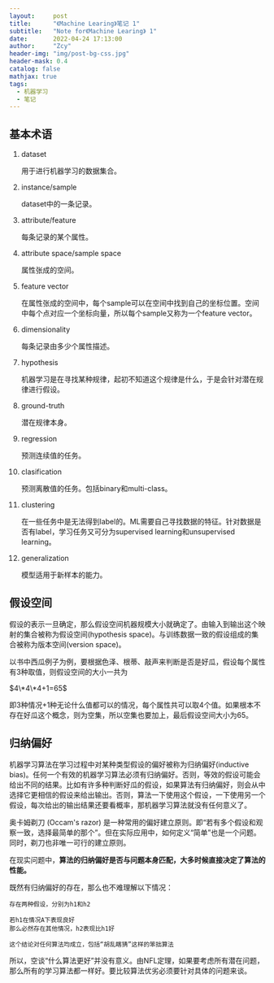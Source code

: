 ```yaml
---
layout:     post
title:      "《Machine Learing》笔记 1"
subtitle:   "Note for《Machine Learing》 1"
date:       2022-04-24 17:13:00
author:     "Zcy"
header-img: "img/post-bg-css.jpg"
header-mask: 0.4
catalog: false
mathjax: true
tags:
  - 机器学习
  - 笔记
---
```




## 基本术语

1. dataset

   用于进行机器学习的数据集合。

   

2. instance/sample

   dataset中的一条记录。

   

3. attribute/feature

   每条记录的某个属性。

   

4. attribute space/sample space

   属性张成的空间。

   

5. feature vector

   在属性张成的空间中，每个sample可以在空间中找到自己的坐标位置。空间中每个点对应一个坐标向量，所以每个sample又称为一个feature vector。

   

6. dimensionality

   每条记录由多少个属性描述。

   

7. hypothesis

   机器学习是在寻找某种规律，起初不知道这个规律是什么，于是会针对潜在规律进行假设。

   

8. ground-truth

   潜在规律本身。

   

9. regression

   预测连续值的任务。

   

10. clasification

    预测离散值的任务。包括binary和multi-class。

    

11. clustering

    在一些任务中是无法得到label的。ML需要自己寻找数据的特征。针对数据是否有label，学习任务又可分为supervised learning和unsupervised learning。

    

12. generalization

    模型适用于新样本的能力。





## 假设空间

假设的表示一旦确定，那么假设空间机器规模大小就确定了。由输入到输出这个映射的集合被称为假设空间(hypothesis space)。与训练数据一致的假设组成的集合被称为版本空间(version space)。

以书中西瓜例子为例，要根据色泽、根蒂、敲声来判断是否是好瓜，假设每个属性有3种取值，则假设空间的大小一共为

$4\*4\*4+1=65$

即3种情况+1种无论什么值都可以的情况，每个属性共可以取4个值。如果根本不存在好瓜这个概念，则为空集，所以空集也要加上，最后假设空间大小为65。





## 归纳偏好

机器学习算法在学习过程中对某种类型假设的偏好被称为归纳偏好(inductive bias)。任何一个有效的机器学习算法必须有归纳偏好。否则，等效的假设可能会给出不同的结果。比如有许多种判断好瓜的假设，如果算法有归纳偏好，则会从中选择它更相信的假设来给出输出。否则，算法一下使用这个假设，一下使用另一个假设，每次给出的输出结果还要看概率，那机器学习算法就没有任何意义了。



奥卡姆剃刀 (Occam's razor) 是一种常用的偏好建立原则。即“若有多个假设和观察一致，选择最简单的那个”。但在实际应用中，如何定义“简单”也是一个问题。同时，剃刀也非唯一可行的建立原则。

在现实问题中，**算法的归纳偏好是否与问题本身匹配，大多时候直接决定了算法的性能。**



既然有归纳偏好的存在，那么也不难理解以下情况：

```
存在两种假设，分别为h1和h2

若h1在情况A下表现良好
那么必然存在其他情况，h2表现比h1好

这个结论对任何算法均成立，包括“胡乱瞎猜”这样的笨拙算法
```

所以，空谈“什么算法更好”并没有意义。由NFL定理，如果要考虑所有潜在问题，那么所有的学习算法都一样好。要比较算法优劣必须要针对具体的问题来谈。

